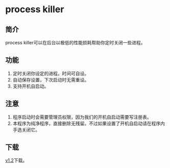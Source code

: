 # process killer

## 简介

process killer可以在后台以极低的性能损耗帮助你定时关闭一些进程。

## 功能

1. 定时关闭你设定的进程。时间可自设。
2. 自动保存设置，下次启动时无需重设。
3. 支持开机自启动。

## 注意

1. 程序启动时会需要管理员权限，因为我们的开机自启动需要写注册表。
2. 本程序为纯净程序，直接删除无残留。不过如果设置了开机自启动请在程序内手选关闭它。

## 下载

[v1.2](https://github.com/intmian/process_killer/releases/tag/1.2)下载。
